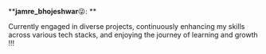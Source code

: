 ****jamre_bhojeshwar**😜:
**

Currently engaged in diverse projects, continuously enhancing my skills across various tech stacks, and enjoying the journey of learning and growth !!!



<!-- 🔭 I’m currently working on ...
- 🌱 I’m currently learning ...
- 👯 I’m looking to collaborate on ...
- 🤔 I’m looking for help with ...
- 💬 Ask me about ...
- 📫 How to reach me: ...
- 😄 Pronouns: ...
- ⚡ Fun fact: ...-->

